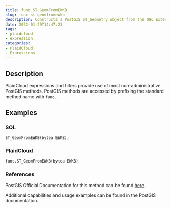 ```yaml
---
title: func.ST_GeomFromEWKB
slug: func-st-geomfromewkb
description: Constructs a PostGIS ST_Geometry object from the OGC Extended Well-Known binary (EWKT) representation
date: 2022-01-29T14:47:23
tags:
- plaidcloud
- expression
categories:
- PlaidCloud
- Expressions
---
```



## Description


PlaidCloud expressions and filters provide use of most non-administrative PostGIS methods. PostGIS methods are accessed by prefixing the standard method name with `func.`.



## Examples


### SQL



```
ST_GeomFromEWKB(bytea EWKB);
```


### PlaidCloud



```python
func.ST_GeomFromEWKB(bytea EWKB)
```


### References


PostGIS Official Documentation for this method can be found [here](https://postgis.net/docs/manual-3.1/ST_GeomFromEWKB.html).



Additional capabilities and usage examples can be found in the PostGIS documentation.

